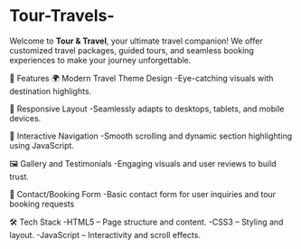 # Tour-Travels-
Welcome to **Tour & Travel**, your ultimate travel companion! We offer customized travel packages, guided tours, and seamless booking experiences to make your journey unforgettable.

🚀 Features
🌍 Modern Travel Theme Design
    -Eye-catching visuals with destination highlights.

📱 Responsive Layout
    -Seamlessly adapts to desktops, tablets, and mobile devices.

🧭 Interactive Navigation
    -Smooth scrolling and dynamic section highlighting using JavaScript.

🖼️ Gallery and Testimonials
    -Engaging visuals and user reviews to build trust.

📩 Contact/Booking Form
    -Basic contact form for user inquiries and tour booking requests

🛠️ Tech Stack
    -HTML5 – Page structure and content.
    -CSS3 – Styling and layout.
    -JavaScript – Interactivity and scroll effects.
